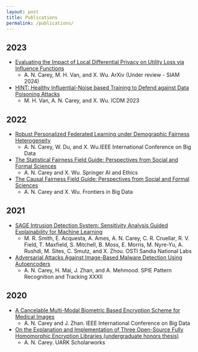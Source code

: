 ```yaml
---
layout: post
title: Publications
permalink: /publications/
---
```

## 2023
* [Evaluating the Impact of Local Differential Privacy on Utility Loss via Influence Functions](https://scholar.google.com/citations?view_op=view_citation&hl=en&user=ueAz0nUAAAAJ&sortby=pubdate&citation_for_view=ueAz0nUAAAAJ:KlAtU1dfN6UC)
  * A. N. Carey, M. H. Van, and X. Wu. ArXiv (Under review - SIAM 2024)
* [HINT: Healthy Influential-Noise based Training to Defend against Data Poisoning Attacks](https://scholar.google.com/citations?view_op=view_citation&hl=en&user=ueAz0nUAAAAJ&sortby=pubdate&citation_for_view=ueAz0nUAAAAJ:kNdYIx-mwKoC)
  * M. H. Van, A. N. Carey, and X. Wu. ICDM 2023

## 2022
* [Robust Personalized Federated Learning under Demographic Fairness Heterogeneity](https://scholar.google.com/citations?view_op=view_citation&hl=en&user=ueAz0nUAAAAJ&citation_for_view=ueAz0nUAAAAJ:3fE2CSJIrl8C) 
  * A. N. Carey, W. Du, and X. Wu.IEEE International Conference on Big Data
* [The Statistical Fairness Field Guide: Perspectives from Social and Formal Sciences](https://link.springer.com/article/10.1007/s43681-022-00183-3)
  * A. N. Carey and X. Wu. Springer AI and Ethics
* [The Causal Fairness Field Guide: Perspectives from Social and Formal Sciences](https://www.frontiersin.org/articles/10.3389/fdata.2022.892837/full)
  * A. N. Carey and X. Wu. Frontiers in Big Data

## 2021
* [SAGE Intrusion Detection System: Sensitivity Analysis Guided Explainability for Machine Learning](https://www.osti.gov/biblio/1820253)
  * M. R. Smith, E. Acquesta, A. Ames, A. N. Carey, C. R. Cruellar, R. V. Field, T. Maxfield, S. Mitchell, B. Moss, E. Morris, M. Nyre-Yu, A. Rushdi, M. Sites, C. Smutz, and X. Zhou. OSTI Sandia National Labs
* [Adversarial Attacks Against Image-Based Malware Detection Using Autoencoders](https://www.spiedigitallibrary.org/conference-proceedings-of-spie/11735/117350A/Adversarial-attacks-against-image-based-malware-detection-using-autoencoders/10.1117/12.2587923.short)
  * A. N. Carey, H. Mai, J. Zhan, and A. Mehmood. SPIE Pattern Recognition and Tracking XXXII

## 2020
* [A Cancelable Multi-Modal Biometric Based Encryption Scheme for Medical Images](https://ieeexplore.ieee.org/abstract/document/9377901/)
  * A. N. Carey and J. Zhan. IEEE International Conference on Big Data
* [On the Explanation and Implementation of Three Open-Source Fully Homomorphic Encryption Libraries (undergraduate honors thesis)](https://scholarworks.uark.edu/csceuht/77/)
  * A. N. Carey. UARK Scholarworks 
